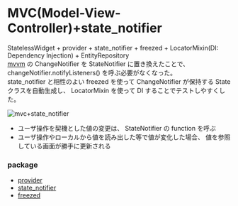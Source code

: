 # MVC(Model-View-Controller)+state_notifier

StatelessWidget + provider + state_notifier + freezed + LocatorMixin(DI: Dependency Injection) + EntityRepository  
[mvvm](https://github.com/keyber-inc/flutter_architecture/tree/mvvm) の ChangeNotifier を StateNotifier に置き換えたことで、 changeNotifier.notifyListeners() を呼ぶ必要がなくなった。  
state_notifier と相性のよい freezed を使って ChangeNotifier が保持する State クラスを自動生成し、 LocatorMixin を使って DI することでテストしやすくした。

![mvc+state_notifier](https://user-images.githubusercontent.com/13707135/86937058-c051a080-c179-11ea-856e-88de92aba543.png)

* ユーザ操作を契機とした値の変更は、 StateNotifier の function を呼ぶ
* ユーザ操作やローカルから値を読み出した等で値が変化した場合、 値を参照している画面が勝手に更新される

### package

* [provider](https://pub.dev/packages/provider)
* [state_notifier](https://pub.dev/packages/state_notifier)
* [freezed](https://pub.dev/packages/freezed)
